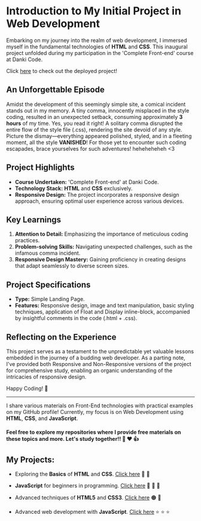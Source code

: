 # Introduction to My Initial Project in Web Development

Embarking on my journey into the realm of web development, I immersed myself in the fundamental technologies of **HTML** and **CSS**. This inaugural project unfolded during my participation in the 'Complete Front-end' course at Danki Code.

Click [here](https://shellyda.github.io/simple-html-css-onepage/) to check out the deployed project!

## An Unforgettable Episode

Amidst the development of this seemingly simple site, a comical incident stands out in my memory. A tiny comma, innocently misplaced in the style coding, resulted in an unexpected setback, consuming approximately **3 hours** of my time. Yes, you read it right! A solitary comma disrupted the entire flow of the style file (.css), rendering the site devoid of any style. Picture the dismay—everything appeared polished, styled, and in a fleeting moment, all the style **VANISHED**! For those yet to encounter such coding escapades, brace yourselves for such adventures! heheheheheh <3

## Project Highlights

- **Course Undertaken:** 'Complete Front-end' at Danki Code.
- **Technology Stack:** **HTML** and **CSS** exclusively.
- **Responsive Design:** The project incorporates a responsive design approach, ensuring optimal user experience across various devices.

## Key Learnings

1. **Attention to Detail:** Emphasizing the importance of meticulous coding practices.
2. **Problem-solving Skills:** Navigating unexpected challenges, such as the infamous comma incident.
3. **Responsive Design Mastery:** Gaining proficiency in creating designs that adapt seamlessly to diverse screen sizes.

## Project Specifications

- **Type:** Simple Landing Page.
- **Features:** Responsive design, image and text manipulation, basic styling techniques, application of Float and Display inline-block, accompanied by insightful comments in the code (.html + .css).

## Reflecting on the Experience

This project serves as a testament to the unpredictable yet valuable lessons embedded in the journey of a budding web developer. As a parting note, I've provided both Responsive and Non-Responsive versions of the project for comprehensive study, enabling an organic understanding of the intricacies of responsive design.

Happy Coding! 🚀

* * * * *

I share various materials on Front-End technologies with practical examples on my GitHub profile! Currently, my focus is on Web Development using **HTML**, **CSS**, and **JavaScript**.

#### Feel free to explore my repositories where I provide free materials on these topics and more. Let's study together!! :slightly_smiling_face: :heart: :+1:

## My Projects:

- Exploring the **Basics** of **HTML** and **CSS**. [Click here](https://github.com/Shellyda/studies-html-css-basic) :orange_heart: :blue_heart:

- **JavaScript** for beginners in programming. [Click here](https://github.com/Shellyda/studies-javascript-basic) :yellow_heart: :yellow_heart: :yellow_heart:

- Advanced techniques of **HTML5** and **CSS3**. [Click here](https://github.com/Shellyda/studies-html-css-advanced) :orange_circle: :large_blue_circle:

- Advanced web development with **JavaScript**. [Click here](https://github.com/Shellyda/studies-javascript-advanced) :star: :star: :star:

